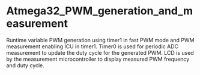 # Atmega32_PWM_generation_and_measurement
Runtime variable PWM generation using timer1 in fast PWM mode and PWM measurement enabling ICU in timer1. 
Timer0 is used for periodic ADC measurement to update the duty cycle for the generated PWM.
LCD is used by the measurement microcontroller to display measured PWM frequency and duty cycle.
